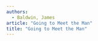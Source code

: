 ```yaml
---
authors:
  - Baldwin, James
article: "Going to Meet the Man"
title: "Going to Meet the Man"
---
```


